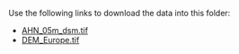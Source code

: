 Use the following links to download the data into this folder:

- [AHN_05m_dsm.tif](https://figshare.com/s/4c0e0cf58201941b5625)
- [DEM_Europe.tif](https://figshare.com/s/a0641318a9b99ae5fb8b)